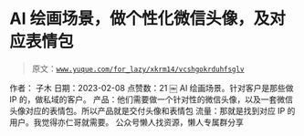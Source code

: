 # AI 绘画场景，做个性化微信头像，及对应表情包

> 原文：[`www.yuque.com/for_lazy/xkrm14/vcshgokrduhfsglv`](https://www.yuque.com/for_lazy/xkrm14/vcshgokrduhfsglv)

<ne-p id="u34f235c1" data-lake-id="u34f235c1"><ne-text id="u8be55dbc">作者： 子木</ne-text></ne-p> <ne-p id="u602a5005" data-lake-id="u602a5005"><ne-text id="uadcaae64">日期：2023-02-08</ne-text></ne-p> <ne-p id="ua9fed993" data-lake-id="ua9fed993"><ne-text id="u17b2b151">点赞数：</ne-text><ne-text id="u5127bf37" ne-bold="true">21</ne-text></ne-p> <ne-hole id="ue95e84b1" data-lake-id="ue95e84b1"><ne-card data-card-name="hr" data-card-type="block" id="pFLGq" data-event-boundary="card"><ne-p id="u7ab7d254" data-lake-id="u7ab7d254"><ne-text id="ubec7d6c4">￼ AI 绘画场景。针对客户是那些做 IP 的，做私域的客户。 产品：他们需要做一个针对性的微信头像，以及一套微信头像对应的表情包。所以产品就是交付头像和表情包</ne-text> <ne-text id="ubddbb620">流量：那就是找到对应 IP 的用户。我觉得亦仁哥就需要。</ne-text></ne-p> <ne-hole id="ue6cb0830" data-lake-id="ue6cb0830"><ne-card data-card-name="hr" data-card-type="block" id="xBWkd" data-event-boundary="card"><ne-p id="ub300853b" data-lake-id="ub300853b"><ne-text id="u0621d2d5">公众号懒人找资源，懒人专属群分享</ne-text></ne-p></ne-card></ne-hole></ne-card></ne-hole>